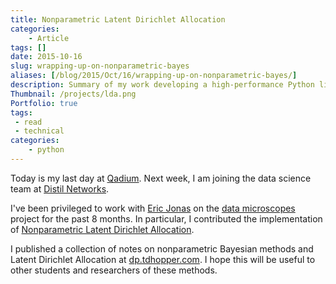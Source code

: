 ```yaml
---
title: Nonparametric Latent Dirichlet Allocation
categories:
    - Article
tags: []
date: 2015-10-16
slug: wrapping-up-on-nonparametric-bayes
aliases: [/blog/2015/Oct/16/wrapping-up-on-nonparametric-bayes/]
description: Summary of my work developing a high-performance Python library for inference of nonparametric Latent Dirichlet Allocation.
Thumbnail: /projects/lda.png
Portfolio: true
tags:
 - read
 - technical
categories:
    - python
---
```


Today is my last day at [Qadium](http://qadium.com). Next week, I am joining the data science team at [Distil Networks](http://distilnetworks.com).

I've been privileged to work with [Eric Jonas](http://ericjonas.com/) on the [data microscopes](http://datamicroscopes.github.io) project for the past 8 months. In particular, I contributed the implementation of [Nonparametric Latent Dirichlet Allocation](https://github.com/datamicroscopes/lda).

I published a collection of notes on nonparametric Bayesian methods and Latent Dirichlet Allocation at [dp.tdhopper.com](https://dp.tdhopper.com). I hope this will be useful to other students and researchers of these methods.
